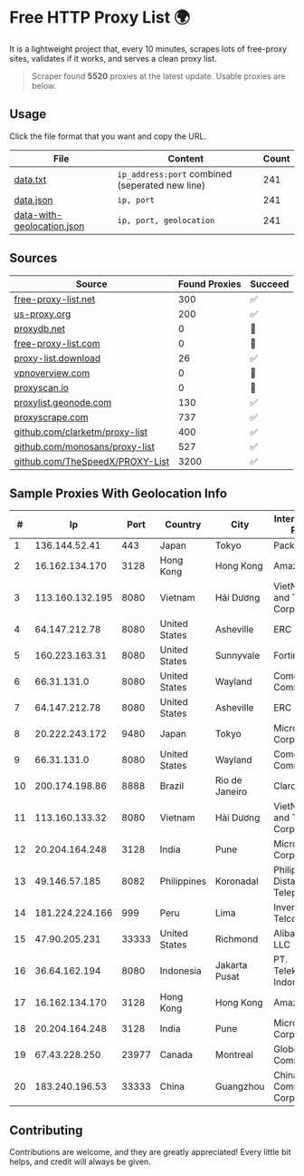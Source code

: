 
# Free HTTP Proxy List 🌍

It is a lightweight project that, every 10 minutes, scrapes lots of free-proxy sites, validates if it works, and serves a clean proxy list.


> Scraper found **5520** proxies at the latest update. Usable proxies are below.

## Usage

Click the file format that you want and copy the URL.


|File|Content|Count|
|----|-------|-----|
|[data.txt](https://raw.githubusercontent.com/themiralay/Proxy-List-World/master/data.txt)|`ip_address:port` combined (seperated new line)|241|
|[data.json](https://raw.githubusercontent.com/themiralay/Proxy-List-World/master/data.json)|`ip, port`|241|
|[data-with-geolocation.json](https://raw.githubusercontent.com/themiralay/Proxy-List-World/master/data-with-geolocation.json)|`ip, port, geolocation`|241|

## Sources

|Source|Found Proxies|Succeed|
|------|-------------|-------|
|[free-proxy-list.net](https://free-proxy-list.net)|300|✅|
|[us-proxy.org](https://www.us-proxy.org)|200|✅|
|[proxydb.net](http://proxydb.net)|0|🚫|
|[free-proxy-list.com](https://free-proxy-list.com/?page=&port=&type%5B%5D=http&type%5B%5D=https&up_time=0&search=Search)|0|🚫|
|[proxy-list.download](https://www.proxy-list.download/HTTP)|26|✅|
|[vpnoverview.com](https://vpnoverview.com/privacy/anonymous-browsing/free-proxy-servers)|0|🚫|
|[proxyscan.io](https://www.proxyscan.io)|0|🚫|
|[proxylist.geonode.com](https://proxylist.geonode.com/api/proxy-list?limit=300&page=1&sort_by=lastChecked&sort_type=desc&protocols=http,https)|130|✅|
|[proxyscrape.com](https://api.proxyscrape.com/v2/?request=displayproxies&protocol=http&timeout=10000&country=all&ssl=all&anonymity=all)|737|✅|
|[github.com/clarketm/proxy-list](https://raw.githubusercontent.com/clarketm/proxy-list/master/proxy-list-raw.txt)|400|✅|
|[github.com/monosans/proxy-list](https://raw.githubusercontent.com/monosans/proxy-list/main/proxies/http.txt)|527|✅|
|[github.com/TheSpeedX/PROXY-List](https://raw.githubusercontent.com/TheSpeedX/PROXY-List/master/http.txt)|3200|✅|


## Sample Proxies With Geolocation Info

|#|Ip|Port|Country|City|Internet Service Provider|
|-|--|----|-------|----|-------------------------|
|1|136.144.52.41|443|Japan|Tokyo|Packet Host, Inc.|
|2|16.162.134.170|3128|Hong Kong|Hong Kong|Amazon.com|
|3|113.160.132.195|8080|Vietnam|Hải Dương|VietNam Post and Telecom Corporation|
|4|64.147.212.78|8080|United States|Asheville|ERC Broadband|
|5|160.223.163.31|8080|United States|Sunnyvale|Fortinet Inc.|
|6|66.31.131.0|8080|United States|Wayland|Comcast Cable Communications|
|7|64.147.212.78|8080|United States|Asheville|ERC Broadband|
|8|20.222.243.172|9480|Japan|Tokyo|Microsoft Corporation|
|9|66.31.131.0|8080|United States|Wayland|Comcast Cable Communications|
|10|200.174.198.86|8888|Brazil|Rio de Janeiro|Claro S.A|
|11|113.160.133.32|8080|Vietnam|Hải Dương|VietNam Post and Telecom Corporation|
|12|20.204.164.248|3128|India|Pune|Microsoft Corporation|
|13|49.146.57.185|8082|Philippines|Koronadal|Philippine Long Distance Telephone Co.|
|14|181.224.224.166|999|Peru|Lima|Inversiones Telcotel SAC|
|15|47.90.205.231|33333|United States|Richmond|Alibaba.com LLC|
|16|36.64.162.194|8080|Indonesia|Jakarta Pusat|PT. Telekomunikasi Indonesia|
|17|16.162.134.170|3128|Hong Kong|Hong Kong|Amazon.com|
|18|20.204.164.248|3128|India|Pune|Microsoft Corporation|
|19|67.43.228.250|23977|Canada|Montreal|GloboTech Communications|
|20|183.240.196.53|33333|China|Guangzhou|China Mobile Communications Corporation|



## Contributing

Contributions are welcome, and they are greatly appreciated! Every
little bit helps, and credit will always be given.

